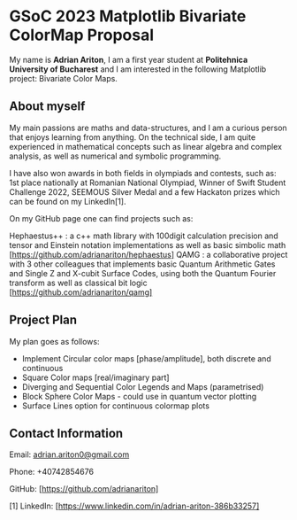 # GSoC 2023 Matplotlib Bivariate ColorMap Proposal

My name is **Adrian Ariton**, I am a first year student at **Politehnica University of Bucharest** and I am interested in the following Matplotlib project: Bivariate Color Maps.

## About myself

My main passions are maths and data-structures, and I am a curious person that enjoys learning from anything. On the technical side, I am quite experienced in mathematical concepts such as linear algebra and complex analysis, as well as numerical and symbolic programming. 

I have also won awards in both fields in olympiads and contests, such as: 1st place nationally at Romanian National Olympiad, Winner of Swift Student Challenge 2022, SEEMOUS Silver Medal and a few Hackaton prizes which can be found on my LinkedIn[1]. 

On my GitHub page one can find projects such as: 

Hephaestus++ : a c++ math library with 100digit calculation precision and tensor and Einstein notation implementations as well as basic simbolic math [https://github.com/adrianariton/hephaestus]
QAMG : a collaborative project with 3 other colleagues that implements basic Quantum Arithmetic Gates and Single Z and X-cubit Surface Codes, using both the Quantum Fourier transform as well as classical bit logic [https://github.com/adrianariton/qamg]

## Project Plan

My plan goes as follows:
- Implement Circular color maps [phase/amplitude], both discrete and continuous
- Square Color maps [real/imaginary part]
- Diverging and Sequential Color Legends and Maps (parametrised)
- Block Sphere Color Maps - could use in quantum vector plotting
- Surface Lines option for continuous colormap plots

## Contact Information

Email: adrian.ariton0@gmail.com

Phone: +40742854676

GitHub: [https://github.com/adrianariton]

[1] LinkedIn: [https://www.linkedin.com/in/adrian-ariton-386b33257]
